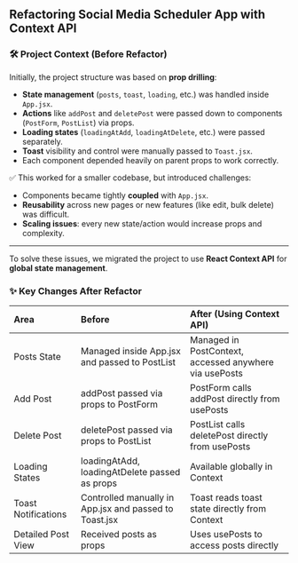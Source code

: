 ## Refactoring Social Media Scheduler App with Context API

### 🛠 Project Context (Before Refactor)

Initially, the project structure was based on **prop drilling**:

-   **State management** (`posts`, `toast`, `loading`, etc.) was handled inside `App.jsx`.
-   **Actions** like `addPost` and `deletePost` were passed down to components (`PostForm`, `PostList`) via props.
-   **Loading states** (`loadingAtAdd`, `loadingAtDelete`, etc.) were passed separately.
-   **Toast** visibility and control were manually passed to `Toast.jsx`.
-   Each component depended heavily on parent props to work correctly.

✅ This worked for a smaller codebase, but introduced challenges:

-   Components became tightly **coupled** with `App.jsx`.
-   **Reusability** across new pages or new features (like edit, bulk delete) was difficult.
-   **Scaling issues**: every new state/action would increase props and complexity.

<hr>

To solve these issues, we migrated the project to use **React Context API** for **global state management**.

### ✨ Key Changes After Refactor

| Area                | Before                                                 | After (Using Context API)                              |
| :------------------ | :----------------------------------------------------- | :----------------------------------------------------- |
| Posts State         | Managed inside App.jsx and passed to PostList          | Managed in PostContext, accessed anywhere via usePosts |
| Add Post            | addPost passed via props to PostForm                   | PostForm calls addPost directly from usePosts          |
| Delete Post         | deletePost passed via props to PostList                | PostList calls deletePost directly from usePosts       |
| Loading States      | loadingAtAdd, loadingAtDelete passed as props          | Available globally in Context                          |
| Toast Notifications | Controlled manually in App.jsx and passed to Toast.jsx | Toast reads toast state directly from Context          |
| Detailed Post View  | Received posts as props                                | Uses usePosts to access posts directly                 |
